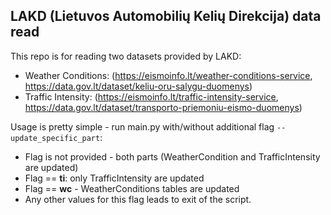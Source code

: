 ## LAKD (Lietuvos Automobilių Kelių Direkcija) data read

This repo is for reading two datasets provided by LAKD:
* Weather Conditions: (https://eismoinfo.lt/weather-conditions-service, https://data.gov.lt/dataset/keliu-oru-salygu-duomenys)
* Traffic Intensity: (https://eismoinfo.lt/traffic-intensity-service, https://data.gov.lt/dataset/transporto-priemoniu-eismo-duomenys)

Usage is pretty simple - run main.py with/without additional flag ```--update_specific_part```:
* Flag is not provided - both parts (WeatherCondition and TrafficIntensity are updated)
* Flag == **ti**: only TrafficIntensity are updated
* Flag == **wc** - WeatherConditions tables are updated
* Any other values for this flag leads to exit of the script.

